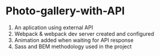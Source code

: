 # Photo-gallery-with-API

1. An aplication using external API
2. Webpack & webpack dev server created and configured
3. Animation added when waiting for API response
4. Sass and BEM methodology used in the project
